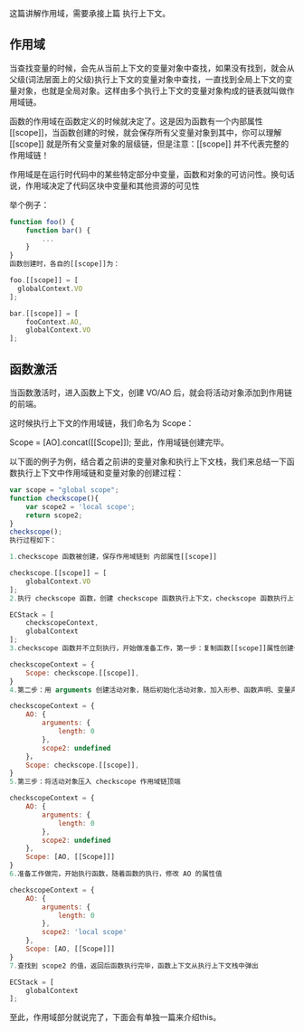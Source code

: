 这篇讲解作用域，需要承接上篇  执行上下文。

## 作用域
当查找变量的时候，会先从当前上下文的变量对象中查找，如果没有找到，就会从父级(词法层面上的父级)执行上下文的变量对象中查找，一直找到全局上下文的变量对象，也就是全局对象。这样由多个执行上下文的变量对象构成的链表就叫做作用域链。

函数的作用域在函数定义的时候就决定了。这是因为函数有一个内部属性 [[scope]]，当函数创建的时候，就会保存所有父变量对象到其中，你可以理解 [[scope]] 就是所有父变量对象的层级链，但是注意：[[scope]] 并不代表完整的作用域链！

作用域是在运行时代码中的某些特定部分中变量，函数和对象的可访问性。换句话说，作用域决定了代码区块中变量和其他资源的可见性

举个例子：
```js
function foo() {
    function bar() {
        ...
    }
}
函数创建时，各自的[[scope]]为：

foo.[[scope]] = [
  globalContext.VO
];

bar.[[scope]] = [
    fooContext.AO,
    globalContext.VO
];
```

## 函数激活  
当函数激活时，进入函数上下文，创建 VO/AO 后，就会将活动对象添加到作用链的前端。

这时候执行上下文的作用域链，我们命名为 Scope：

Scope = [AO].concat([[Scope]]);
至此，作用域链创建完毕。


以下面的例子为例，结合着之前讲的变量对象和执行上下文栈，我们来总结一下函数执行上下文中作用域链和变量对象的创建过程：
```js
var scope = "global scope";
function checkscope(){
    var scope2 = 'local scope';
    return scope2;
}
checkscope();
执行过程如下：

1.checkscope 函数被创建，保存作用域链到 内部属性[[scope]]

checkscope.[[scope]] = [
    globalContext.VO
];
2.执行 checkscope 函数，创建 checkscope 函数执行上下文，checkscope 函数执行上下文被压入执行上下文栈

ECStack = [
    checkscopeContext,
    globalContext
];
3.checkscope 函数并不立刻执行，开始做准备工作，第一步：复制函数[[scope]]属性创建作用域链

checkscopeContext = {
    Scope: checkscope.[[scope]],
}
4.第二步：用 arguments 创建活动对象，随后初始化活动对象，加入形参、函数声明、变量声明

checkscopeContext = {
    AO: {
        arguments: {
            length: 0
        },
        scope2: undefined
    }，
    Scope: checkscope.[[scope]],
}
5.第三步：将活动对象压入 checkscope 作用域链顶端

checkscopeContext = {
    AO: {
        arguments: {
            length: 0
        },
        scope2: undefined
    },
    Scope: [AO, [[Scope]]]
}
6.准备工作做完，开始执行函数，随着函数的执行，修改 AO 的属性值

checkscopeContext = {
    AO: {
        arguments: {
            length: 0
        },
        scope2: 'local scope'
    },
    Scope: [AO, [[Scope]]]
}
7.查找到 scope2 的值，返回后函数执行完毕，函数上下文从执行上下文栈中弹出

ECStack = [
    globalContext
];
```
至此，作用域部分就说完了，下面会有单独一篇来介绍this。 














